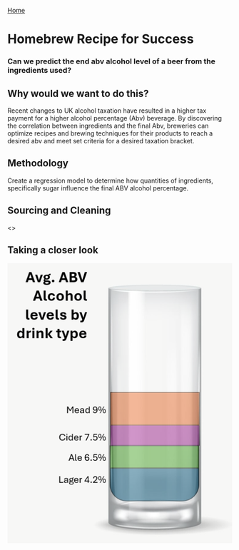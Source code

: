 [Home](./README.md)

# Homebrew Recipe for Success
### Can we predict the end abv alcohol level of a beer from the ingredients used?

## Why would we want to do this?
Recent changes to UK alcohol taxation have resulted in a higher tax payment for a higher alcohol percentage (Abv) beverage. By discovering the correlation between ingredients and the final Abv, breweries can optimize recipes and brewing techniques for their products to reach a desired abv and meet set criteria for a desired taxation bracket.

## Methodology
Create a regression model to determine how quantities of ingredients, specifically sugar influence the final ABV alcohol percentage.

## Sourcing and Cleaning
<<Placeholder>>

## Taking a closer look
![AbvPlaceholder](assets/DrinksAbv.png) 
